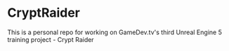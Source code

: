 # CryptRaider
This is a personal repo for working on GameDev.tv's third Unreal Engine 5 training project - Crypt Raider
